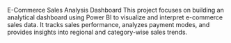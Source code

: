 E-Commerce Sales Analysis Dashboard
This project focuses on building an analytical dashboard using Power BI to visualize and interpret e-commerce sales data. It tracks sales performance, analyzes payment modes, and provides insights into regional and category-wise sales trends.

